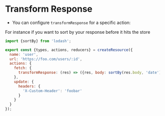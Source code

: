 # Transform Response

- You can configure `transformResponse` for a specific action:

For instance if you want to sort by your response before it hits the store

```js
import {sortBy} from 'lodash';

export const {types, actions, reducers} = createResource({
  name: 'user',
  url: 'https://foo.com/users/:id',
  actions: {
    fetch: {
      transformResponse: (res) => ({res, body: sortBy(res.body, 'date')})
    },
    update: {
      headers: {
        'X-Custom-Header': 'foobar'
      }
    }
  }
});
```
